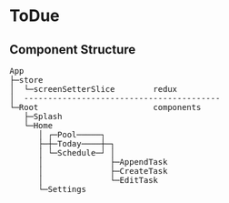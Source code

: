 # ToDue

<h2>Component Structure</h2>

<pre>
App
├─store
│  └─screenSetterSlice        redux
│  -----------------------------------------
└─Root                        components
   ├─Splash
   └─Home
      │ ┌─Pool─────┐
      ├─┼─Today────┼─┐
      │ └─Schedule─┘ │
      │              ├─AppendTask
      │              ├─CreateTask
      │              └─EditTask
      └─Settings
</pre>
